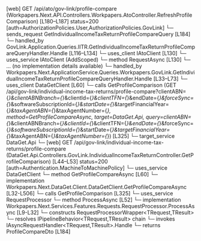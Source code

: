 [web] GET /api/ato/gov-link/profile-compare  (Workpapers.Next.API.Controllers.Workpapers.AtoController.RefreshProfileComparison)  [L180–L187] status=200 [auth=AuthorizationPolicies.User,AuthorizationPolicies.GovLink]
  └─ sends_request GetIndividualIncomeTaxReturnProfileCompareQuery [L184]
    └─ handled_by GovLink.Application.Queries.IITR.GetIndividualIncomeTaxReturnProfileCompareQueryHandler.Handle [L116–L134]
      └─ uses_client IAtoClient [L130]
      └─ uses_service IAtoClient (AddScoped)
        └─ method RequestAsync [L130]
          └─ ... (no implementation details available)
    └─ handled_by Workpapers.Next.ApplicationService.Queries.Workpapers.GovLink.GetIndividualIncomeTaxReturnProfileCompareQueryHandler.Handle [L33–L73]
      └─ uses_client DataGetClient [L60]
        └─ calls GetProfileComparison (GET /api/gov-link/individual-income-tax-returns/profile-compare?clientABN={*}&clientABNBranch={*}&clientId={*}&clientTFN={*}&endDate={*}&forceSync={*}&softwareSubscriptionId={*}&startDate={*}&targetFinancialYear={*}&taxAgentABN={*}&taxAgentNumber={*}, method=GetProfileCompareAsync, target=DataGet.Api, query=clientABN={*}&clientABNBranch={*}&clientId={*}&clientTFN={*}&endDate={*}&forceSync={*}&softwareSubscriptionId={*}&startDate={*}&targetFinancialYear={*}&taxAgentABN={*}&taxAgentNumber={*}) [L325]
          └─ target_service DataGet.Api
            └─ [web] GET /api/gov-link/individual-income-tax-returns/profile-compare  (DataGet.Api.Controllers.GovLink.IndividualIncomeTaxReturnController.GetProfileComparison)  [L44–L53] status=200 [auth=Authentication.MachineToMachinePolicy]
      └─ uses_service DataGetClient
        └─ method GetProfileCompareAsync [L60]
          └─ implementation Workpapers.Next.DataGet.Client.DataGetClient.GetProfileCompareAsync [L32-L506]
            └─ calls GetProfileComparison [L325]
      └─ uses_service RequestProcessor
        └─ method ProcessAsync [L52]
          └─ implementation Workpapers.Next.Services.Features.Requests.RequestProcessor.ProcessAsync [L9-L32]
            └─ constructs RequestProcessorWrapper<TRequest,TResult>
            └─ resolves IPipelineBehavior<TRequest,TResult> chain
            └─ invokes IAsyncRequestHandler<TRequest,TResult>.Handle
  └─ returns ProfileCompareDto [L184]

